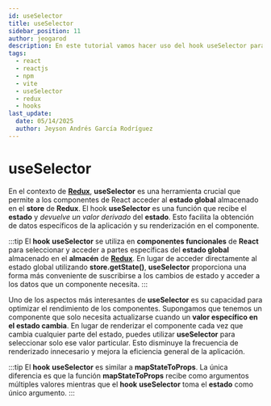 ```yaml
---
id: useSelector
title: useSelector
sidebar_position: 11
author: jeogarod
description: En este tutorial vamos hacer uso del hook useSelector para acceder al estado global de la aplicación en un proyecto ReactJS haciendo uso de Redux
tags:
  - react
  - reactjs
  - npm
  - vite
  - useSelector
  - redux
  - hooks
last_update:
  date: 05/14/2025
  author: Jeyson Andrés García Rodríguez
---
```


# useSelector

En el contexto de [**Redux**](/docs/programacion/reactjs/frameworks/redux.md), **useSelector** es una herramienta crucial que permite a los componentes de React acceder al **estado global** almacenado en el **store** de **Redux**. El hook **useSelector** es una función que recibe el **estado** y *devuelve un valor derivado* del **estado**. Esto facilita la obtención de datos específicos de la aplicación y su renderización en el componente.

:::tip
El **hook** **useSelector** se utiliza en **componentes funcionales** de **React** para seleccionar y acceder a partes específicas del **estado global** almacenado en el **almacén** de [**Redux**](/docs/programacion/reactjs/frameworks/redux.md). En lugar de acceder directamente al estado global utilizando **store.getState()**, **useSelector** proporciona una forma más conveniente de suscribirse a los cambios de estado y acceder a los datos que un componente necesita.
:::

Uno de los aspectos más interesantes de **useSelector** es su capacidad para optimizar el rendimiento de los componentes. Supongamos que tenemos un componente que solo necesita actualizarse cuando un **valor específico en el estado cambia**. En lugar de renderizar el componente cada vez que cambia cualquier parte del estado, puedes utilizar **useSelector** para seleccionar solo ese valor particular. Esto disminuye la frecuencia de renderizado innecesario y mejora la eficiencia general de la aplicación.

:::tip
El **hook** **useSelector** es similar a **mapStateToProps**. La única diferencia es que la función **mapStateToProps** recibe como argumentos múltiples valores mientras que el **hook** **useSelector** toma el **estado** como único argumento. 
:::